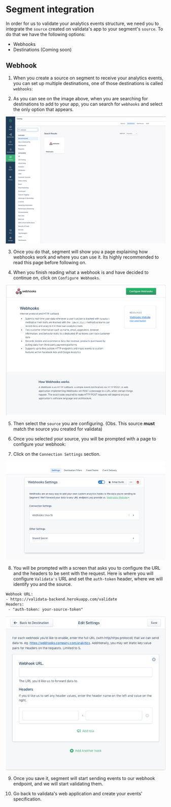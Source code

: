 # Segment integration

In order for us to validate your analytics events structure, we need you to integrate the `source` created on validata's app to your segment's `source`. To do that we have the following options:

- Webhooks
- Destinations (Coming soon)

## Webhook

1. When you create a source on segment to receive your analytics events, you can set up multiple destinations, one of those destinations is called `webhooks`:

2. As you can see on the image above, when you are searching for destinations to add to your app, you can search for `webhooks` and select the only option that appears.

![segment-webhooks](./segment-webhooks.png)

3. Once you do that, segment will show you a page explaining how webhooks work and where you can use it. Its highly recommended to read this page before following on.

4. When you finish reading what a webhook is and have decided to continue on, click on `Configure Webhooks`.

![segment-webhooks](./segment-webhooks-1.png)

5. Then select the `source` you are configuring. (Obs. This source **must** match the source you created for validata)

6. Once you selected your source, you will be prompted with a page to configure your webhook:

7. Click on the `Connection Settings` section.

![segment-webhooks](./segment-webhooks-2.png)

8. You will be prompted with a screen that asks you to configure the URL and the headers to be sent with the request. Here is where you will configure `Validata's` URL and set the `auth-token` header, where we will identify you and the source.

```
Webhook URL:
- https://validata-backend.herokuapp.com/validate
Headers:
 - "auth-token: your-source-token"
```
![segment-webhooks](./segment-webhooks-3.png)

9. Once you save it, segment will start sending events to our webhook endpoint, and we will start validating them.

10. Go back to validata's web application and create your events' specification.
